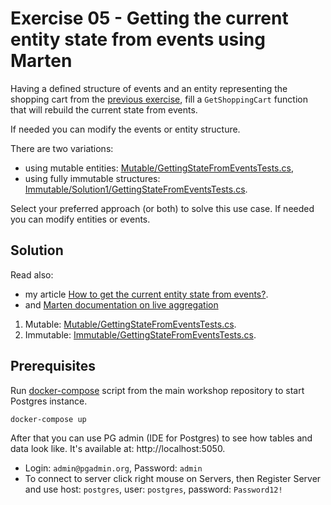 # Exercise 05 - Getting the current entity state from events using Marten

Having a defined structure of events and an entity representing the shopping cart from the [previous exercise](../01-EventsDefinition), fill a `GetShoppingCart` function that will rebuild the current state from events.

If needed you can modify the events or entity structure.

There are two variations:
- using mutable entities: [Mutable/GettingStateFromEventsTests.cs](./Mutable/GettingStateFromEventsTests.cs),
- using fully immutable structures: [Immutable/Solution1/GettingStateFromEventsTests.cs](./Immutable/GettingStateFromEventsTests.cs).

Select your preferred approach (or both) to solve this use case. If needed you can modify entities or events.

## Solution

Read also:
- my article [How to get the current entity state from events?](https://event-driven.io/en/how_to_get_the_current_entity_state_in_event_sourcing/?utm_source=event_sourcing_net_workshop).
- and [Marten documentation on live aggregation](https://martendb.io/events/projections/live-aggregates.html)

1. Mutable: [Mutable/GettingStateFromEventsTests.cs](./Mutable/GettingStateFromEventsTests.cs).
2. Immutable: [Immutable/GettingStateFromEventsTests.cs](./Immutable/GettingStateFromEventsTests.cs).

## Prerequisites
Run [docker-compose](../../docker-compose.yml) script from the main workshop repository to start Postgres instance.

```shell
docker-compose up
```

After that you can use PG admin (IDE for Postgres) to see how tables and data look like. It's available at: http://localhost:5050.
- Login: `admin@pgadmin.org`, Password: `admin`
- To connect to server click right mouse on Servers, then Register Server and use host: `postgres`, user: `postgres`, password: `Password12!`
